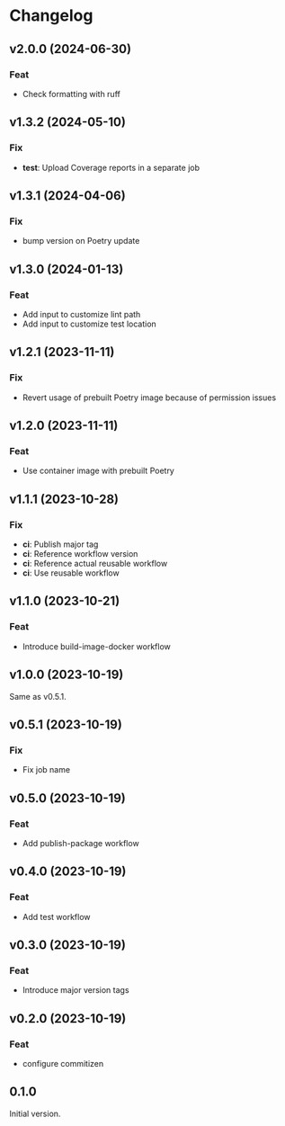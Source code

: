 # Changelog

## v2.0.0 (2024-06-30)

### Feat

- Check formatting with ruff

## v1.3.2 (2024-05-10)

### Fix

- **test**: Upload Coverage reports in a separate job

## v1.3.1 (2024-04-06)

### Fix

- bump version on Poetry update

## v1.3.0 (2024-01-13)

### Feat

- Add input to customize lint path
- Add input to customize test location

## v1.2.1 (2023-11-11)

### Fix

- Revert usage of prebuilt Poetry image because of permission issues

## v1.2.0 (2023-11-11)

### Feat

- Use container image with prebuilt Poetry

## v1.1.1 (2023-10-28)

### Fix

- **ci**: Publish major tag
- **ci**: Reference workflow version
- **ci**: Reference actual reusable workflow
- **ci**: Use reusable workflow

## v1.1.0 (2023-10-21)

### Feat

- Introduce build-image-docker workflow

## v1.0.0 (2023-10-19)

Same as v0.5.1.

## v0.5.1 (2023-10-19)

### Fix

- Fix job name

## v0.5.0 (2023-10-19)

### Feat

- Add publish-package workflow

## v0.4.0 (2023-10-19)

### Feat

- Add test workflow

## v0.3.0 (2023-10-19)

### Feat

- Introduce major version tags

## v0.2.0 (2023-10-19)

### Feat

- configure commitizen

## 0.1.0

Initial version.
